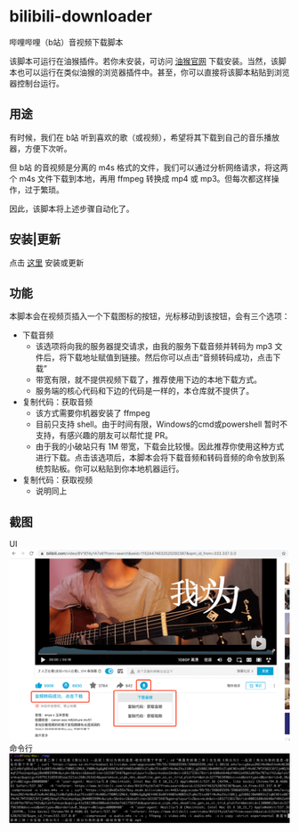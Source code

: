 # bilibili-downloader
哔哩哔哩（b站）音视频下载脚本

该脚本可运行在油猴插件。若你未安装，可访问 <a href="https://www.tampermonkey.net/" target="_blank">油猴官网</a> 下载安装。当然，该脚本也可以运行在类似油猴的浏览器插件中。甚至，你可以直接将该脚本粘贴到浏览器控制台运行。

## 用途
有时候，我们在 b站 听到喜欢的歌（或视频），希望将其下载到自己的音乐播放器，方便下次听。

但 b站 的音视频是分离的 m4s 格式的文件，我们可以通过分析网络请求，将这两个 m4s 文件下载到本地，再用 ffmpeg 转换成 mp4 或 mp3。但每次都这样操作，过于繁琐。

因此，该脚本将上述步骤自动化了。

## 安装|更新
点击 <a href="https://github.com/foamzou/bilibili-downloader/raw/main/index.user.js" target="_blank">这里</a> 安装或更新

## 功能
本脚本会在视频页插入一个下载图标的按钮，光标移动到该按钮，会有三个选项：
- 下载音频
    - 该选项将向我的服务器提交请求，由我的服务下载音频并转码为 mp3 文件后，将下载地址赋值到链接。然后你可以点击“音频转码成功，点击下载”
    - 带宽有限，就不提供视频下载了，推荐使用下边的本地下载方式。
    - 服务端的核心代码和下边的代码是一样的，本仓库就不提供了。
- 复制代码：获取音频
    - 该方式需要你机器安装了 ffmpeg
    - 目前只支持 shell。由于时间有限，Windows的cmd或powershell 暂时不支持，有感兴趣的朋友可以帮忙提 PR。
    - 由于我的小破站只有 1M 带宽，下载会比较慢。因此推荐你使用这种方式进行下载。点击该选项后，本脚本会将下载音频和转码音频的命令放到系统剪贴板。你可以粘贴到你本地机器运行。
- 复制代码：获取视频
    - 说明同上

## 截图
UI
<img src="./snapshot/bilibili-downloader.png" />
命令行
<img src="./snapshot/cmd.png" />

